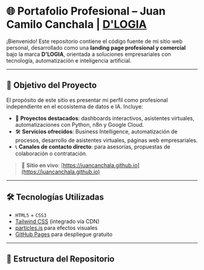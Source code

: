 # 🌐 Portafolio Profesional – Juan Camilo Canchala | [D'LOGIA](https://juancanchala.github.io)

¡Bienvenido! Este repositorio contiene el código fuente de mi sitio web personal, desarrollado como una **landing page profesional y comercial** bajo la marca **D'LOGIA**, orientada a soluciones empresariales con tecnología, automatización e inteligencia artificial.

---

## 🚀 Objetivo del Proyecto

El propósito de este sitio es presentar mi perfil como profesional independiente en el ecosistema de datos e IA. Incluye:

- 🎯 **Proyectos destacados**: dashboards interactivos, asistentes virtuales, automatizaciones con Python, n8n y Google Cloud.
- 🛠️ **Servicios ofrecidos**: Business Intelligence, automatización de procesos, desarrollo de asistentes virtuales, páginas web empresariales.
- 📞 **Canales de contacto directo**: para asesorías, propuestas de colaboración o contratación.

> 🔗 **Sitio en vivo**: [https://juancanchala.github.io](https://juancanchala.github.io)

---

## 🛠️ Tecnologías Utilizadas

- `HTML5` + `CSS3`
- [Tailwind CSS](https://tailwindcss.com) (integrado vía CDN)
- [particles.js](https://vincentgarreau.com/particles.js/) para efectos visuales
- [GitHub Pages](https://pages.github.com) para despliegue gratuito

---

## 📂 Estructura del Repositorio





